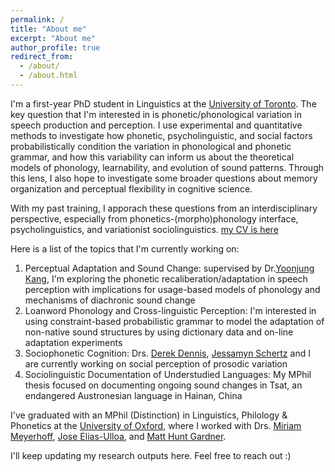 ```yaml
---
permalink: /
title: "About me"
excerpt: "About me"
author_profile: true
redirect_from: 
  - /about/
  - /about.html
---
```


I'm a first-year PhD student in Linguistics at the [University of Toronto](https://www.linguistics.utoronto.ca). The key question that I'm interested in is phonetic/phonological variation in speech production and perception. I use experimental and quantitative methods to investigate how phonetic, psycholinguistic, and social factors probabilistically condition the variation in phonological and phonetic grammar, and how this variability can inform us about the theoretical models of phonology, learnability, and evolution of sound patterns. Through this lens, I also hope to investigate some broader questions about memory organization and perceptual flexibility in cognitive science. 

With my past training, I apporach these questions from an interdisciplinary perspective, especially from phonetics-(morpho)phonology interface, psycholinguistics, and variationist sociolinguistics. [my CV is here](https://drive.google.com/file/d/1a5N5M-koLGqvPFqp3c6OV1xlQOtfVJyr/view?usp=sharing)

Here is a list of the topics that I'm currently working on:
1. Perceptual Adaptation and Sound Change: supervised by Dr.[Yoonjung Kang](https://www.yoonjungkang.com/), I'm exploring the phonetic recaliberation/adaptation in speech perception with implications for usage-based models of phonology and mechanisms of diachronic sound change
2. Loanword Phonology and Cross-linguistic Perception: I'm interested in using constraint-based probabilistic grammar to model the adaptation of non-native sound structures by using dictionary data and on-line adaptation experiments 
3. Sociophonetic Cognition: Drs. [Derek Dennis](https://www.utm.utoronto.ca/language-studies/people/derek-denis), [Jessamyn Schertz](http://individual.utoronto.ca/jschertz/index.shtml) and I are currently working on social perception of prosodic variation
4. Sociolinguistic Documentation of Understudied Languages: My MPhil thesis focused on documenting ongoing sound changes in Tsat, an endangered Austronesian language in Hainan, China

I've graduated with an MPhil (Distinction) in Linguistics, Philology & Phonetics at the [University of Oxford](https://www.ling-phil.ox.ac.uk), where I worked with Drs. [Miriam Meyerhoff](https://www.asc.ox.ac.uk/person/professor-miriam-meyerhoff),  [Jose Elias-Ulloa](https://www.ling-phil.ox.ac.uk/people/jose-elias-ulloa), and [Matt Hunt Gardner](https://www.matthuntgardner.com). 

I'll keep updating my research outputs here. Feel free to reach out :)  

